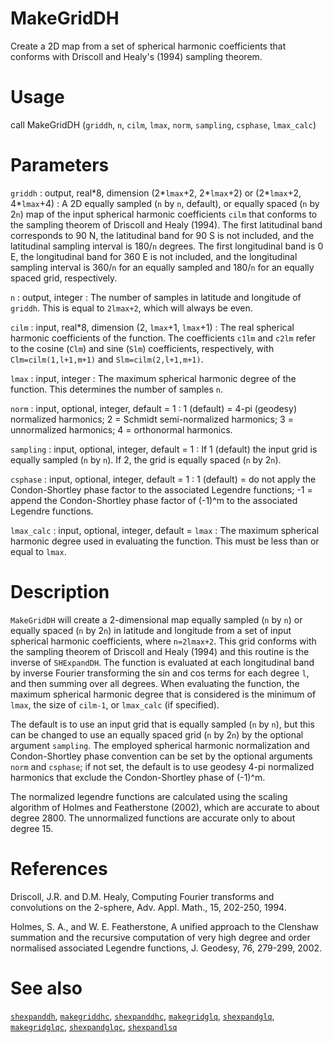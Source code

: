 # MakeGridDH

Create a 2D map from a set of spherical harmonic coefficients that conforms with Driscoll and Healy's (1994) sampling theorem.

# Usage

call MakeGridDH (`griddh`, `n`, `cilm`, `lmax`, `norm`, `sampling`, `csphase`, `lmax_calc`)

# Parameters

`griddh` : output, real\*8, dimension (2\*`lmax`+2, 2\*`lmax`+2) or (2\*`lmax`+2, 4\*`lmax`+4)
:   A 2D equally sampled (`n` by `n`, default), or equally spaced (`n` by 2`n`) map of the input spherical harmonic coefficients `cilm` that conforms to the sampling theorem of Driscoll and Healy (1994). The first latitudinal band corresponds to 90 N, the latitudinal band for 90 S is not included, and the latitudinal sampling interval is 180/`n` degrees. The first longitudinal band is 0 E, the longitudinal band for 360 E is not included, and the longitudinal sampling interval is 360/`n` for an equally sampled and 180/`n` for an equally spaced grid, respectively.

`n` : output, integer
:   The number of samples in latitude and longitude of `griddh`. This is equal to `2lmax+2`, which will always be even. 

`cilm` :  input, real\*8, dimension (2, `lmax`+1, `lmax`+1)
:   The real spherical harmonic coefficients of the function. The coefficients `c1lm` and `c2lm` refer to the cosine (`Clm`) and sine (`Slm`) coefficients, respectively, with `Clm=cilm(1,l+1,m+1)` and `Slm=cilm(2,l+1,m+1)`.
	
`lmax` : input, integer
:   The maximum spherical harmonic degree of the function. This determines the number of samples `n`.
	
`norm` : input, optional, integer, default = 1
:   1 (default) = 4-pi (geodesy) normalized harmonics; 2 = Schmidt semi-normalized harmonics; 3 = unnormalized harmonics; 4 = orthonormal harmonics.

`sampling` : input, optional, integer, default = 1
:   If 1 (default) the input grid is equally sampled (`n` by `n`). If 2, the grid is equally spaced (`n` by 2`n`).

`csphase` : input, optional, integer, default = 1
:   1 (default) = do not apply the Condon-Shortley phase factor to the associated Legendre functions; -1 = append the Condon-Shortley phase factor of (-1)^m to the associated Legendre functions.

`lmax_calc` : input, optional, integer, default = `lmax`
:   The maximum spherical harmonic degree used in evaluating the function. This must be less than or equal to `lmax`.

# Description

`MakeGridDH` will create a 2-dimensional map equally sampled (`n` by `n`) or equally spaced (`n` by 2`n`) in latitude and longitude from a set of input spherical harmonic coefficients, where `n=2lmax+2`. This grid conforms with the sampling theorem of Driscoll and Healy (1994) and this routine is the inverse of `SHExpandDH`. The function is evaluated at each longitudinal band by inverse Fourier transforming the sin and cos terms for each degree `l`, and then summing over all degrees. When evaluating the function, the maximum spherical harmonic degree that is considered is the minimum of `lmax`, the size of `cilm-1`, or `lmax_calc` (if specified).

The default is to use an input grid that is equally sampled (`n` by `n`), but this can be changed to use an equally spaced grid (`n` by 2`n`) by the optional argument `sampling`. The employed spherical harmonic normalization and Condon-Shortley phase convention can be set by the optional arguments `norm` and `csphase`; if not set, the default is to use geodesy 4-pi normalized harmonics that exclude the Condon-Shortley phase of (-1)^m.

The normalized legendre functions are calculated using the scaling algorithm of Holmes and Featherstone (2002), which are accurate to about degree 2800. The unnormalized functions are accurate only to about degree 15.

# References

Driscoll, J.R. and D.M. Healy, Computing Fourier transforms and convolutions on the 2-sphere, Adv. Appl. Math., 15, 202-250, 1994.

Holmes, S. A., and W. E. Featherstone, A unified approach to the Clenshaw summation and the recursive computation of very high degree and order normalised associated Legendre functions, J. Geodesy, 76, 279-299, 2002.

# See also

[`shexpanddh`](shexpanddh.html), [`makegriddhc`](makegriddhc.html), [`shexpanddhc`](shexpanddhc.html), [`makegridglq`](makegridglq.html), [`shexpandglq`](shexpandglq.html), [`makegridglqc`](makegridglqc.html), [`shexpandglqc`](shexpandglqc.html), [`shexpandlsq`](shexpandlsq.html)
